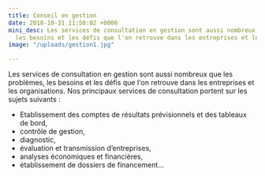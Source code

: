 ```yaml
---
title: Conseil en gestion
date: 2018-10-31 11:50:02 +0000
mini_desc: Les services de consultation en gestion sont aussi nombreux que les problèmes,
  les besoins et les défis que l'on retrouve dans les entreprises et les organisations.
image: "/uploads/gestion1.jpg"

---
```

Les services de consultation en gestion sont aussi nombreux que les problèmes, les besoins et les défis que l'on retrouve dans les entreprises et les organisations. Nos principaux services de consultation portent sur les sujets suivants : 

* Etablissement des comptes de résultats prévisionnels et des tableaux de bord,
* contrôle de gestion,
* diagnostic,
* évaluation et transmission d’entreprises,
* analyses économiques et financières,
* établissement de dossiers de financement…